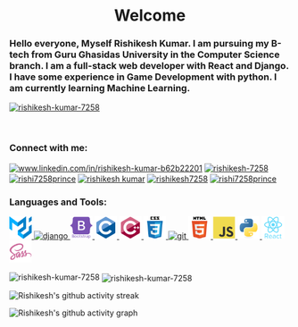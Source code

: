 <h1 align="center">Welcome</h1>
<h3 align="left">
Hello everyone, Myself Rishikesh Kumar. I am pursuing my B-tech from Guru Ghasidas University in the Computer Science branch. I am a full-stack web developer with React and Django. I have some experience in Game Development with python. I am currently learning Machine Learning. 
</h3>

<p align="left"> <a href="https://github.com/ryo-ma/github-profile-trophy"><img
                        src="https://github-profile-trophy.vercel.app/?username=rishikesh-kumar-7258"
                        alt="rishikesh-kumar-7258" /></a> </p>

<p align="left"> <a href="https://twitter.com/" target="blank"><img
                        src="https://img.shields.io/twitter/follow/?logo=twitter&style=for-the-badge" alt="" /></a> </p>

<h3 align="left">Connect with me:</h3>
<p align="left">
        <a href="https://linkedin.com/in/www.linkedin.com/in/rishikesh-kumar-b62b22201" target="blank"><img align="center" src="https://raw.githubusercontent.com/rahuldkjain/github-profile-readme-generator/master/src/images/icons/Social/linked-in-alt.svg" alt="www.linkedin.com/in/rishikesh-kumar-b62b22201" height="30" width="40" /></a>
        <a href="https://www.codechef.com/users/someone_9341" target="blank"><img align="center"
                        src="https://cdn.jsdelivr.net/npm/simple-icons@3.1.0/icons/codechef.svg" alt="rishikesh-7258"
                        height="30" width="40" /></a>
        <a href="https://www.hackerrank.com/rishi7258prince" target="blank"><img align="center"
                        src="https://raw.githubusercontent.com/rahuldkjain/github-profile-readme-generator/master/src/images/icons/Social/hackerrank.svg"
                        alt="rishi7258prince" height="30" width="40" /></a>
        <a href="https://codeforces.com/profile/rishikesh kumar" target="blank"><img align="center"
                        src="https://cdn.jsdelivr.net/npm/simple-icons@3.0.1/icons/codeforces.svg" alt="rishikesh kumar"
                        height="30" width="40" /></a>
        <a href="https://www.leetcode.com/rishikesh7258" target="blank"><img align="center"
                        src="https://raw.githubusercontent.com/rahuldkjain/github-profile-readme-generator/master/src/images/icons/Social/leet-code.svg"
                        alt="rishikesh7258" height="30" width="40" /></a>
        <a href="https://auth.geeksforgeeks.org/user/rishi7258prince" target="blank"><img align="center"
                        src="https://raw.githubusercontent.com/rahuldkjain/github-profile-readme-generator/master/src/images/icons/Social/geeks-for-geeks.svg"
                        alt="rishi7258prince" height="30" width="40" /></a>
</p>

<h3 align="left">Languages and Tools:</h3>
<p align="left"> 
<a href="https://mui.com/" target="_blank">
<img src="./Images/material-ui-1.svg" width="40" height="40" alt="Material UI" />
</a>
<a href="https://www.djangoproject.com/" target="_blank">
<img src="https://static.djangoproject.com/img/logos/django-logo-negative.svg" alt="django" width="40" height="40"/> </a>
                <a href="https://getbootstrap.com" target="_blank"> <img src="https://raw.githubusercontent.com/devicons/devicon/master/icons/bootstrap/bootstrap-plain-wordmark.svg"
                        alt="bootstrap" width="40" height="40" /> </a> 
                <a href="https://www.cprogramming.com/" target="_blank"> <img
                        src="https://raw.githubusercontent.com/devicons/devicon/master/icons/c/c-original.svg" alt="c"
                        width="40" height="40" /> </a> 
                <a href="https://www.w3schools.com/cpp/" target="_blank"> <img src="https://raw.githubusercontent.com/devicons/devicon/master/icons/cplusplus/cplusplus-original.svg"
                        alt="cplusplus" width="40" height="40" /> </a> 
                <a href="https://www.w3schools.com/css/" target="_blank"> <img src="https://raw.githubusercontent.com/devicons/devicon/master/icons/css3/css3-original-wordmark.svg"
                        alt="css3" width="40" height="40" /> </a>  
                <a href="https://git-scm.com/" target="_blank"> <img
                        src="https://www.vectorlogo.zone/logos/git-scm/git-scm-icon.svg" alt="git" width="40"
                        height="40" /> </a> 
                <a href="https://www.w3.org/html/" target="_blank"> <img src="https://raw.githubusercontent.com/devicons/devicon/master/icons/html5/html5-original-wordmark.svg"
                        alt="html5" width="40" height="40" /> </a> 
                <a href="https://developer.mozilla.org/en-US/docs/Web/JavaScript" target="_blank"> <img
                        src="https://raw.githubusercontent.com/devicons/devicon/master/icons/javascript/javascript-original.svg"
                        alt="javascript" width="40" height="40" /> </a> 
                <a href="https://www.python.org" target="_blank"> <img src="https://raw.githubusercontent.com/devicons/devicon/master/icons/python/python-original.svg"
                        alt="python" width="40" height="40" /> </a> 
                <a href="https://reactjs.org/" target="_blank"> <img src="https://raw.githubusercontent.com/devicons/devicon/master/icons/react/react-original-wordmark.svg"
                        alt="react" width="40" height="40" /> </a> 
                <a href="https://sass-lang.com" target="_blank"> <img src="https://raw.githubusercontent.com/devicons/devicon/master/icons/sass/sass-original.svg"
                        alt="sass" width="40" height="40" /> </a> </p>

<p><img align="left"
                src="https://github-readme-stats.vercel.app/api/top-langs?username=rishikesh-kumar-7258&show_icons=true&locale=en&layout=compact&theme=tokyonight&langs_count=15"
                alt="rishikesh-kumar-7258" /></p>

<p>&nbsp;<img align="center"
                src="https://github-readme-stats.vercel.app/api?username=rishikesh-kumar-7258&show_icons=true&locale=en&theme=tokyonight"
                alt="rishikesh-kumar-7258" /></p>

<!-- <p><img align="center"
                src="https://github-readme-streak-stats.herokuapp.com/?user=rishikesh-kumar-7258&&theme=tokyonight"
                alt="rishikesh-kumar-7258" /></p> -->

![Rishikesh's github activity streak](https://github-readme-streak-stats.herokuapp.com/?user=rishikesh-kumar-7258&&theme=tokyonight)

![Rishikesh's github activity graph](https://activity-graph.herokuapp.com/graph?username=Rishikesh-kumar-7258&theme=tokyonight)
